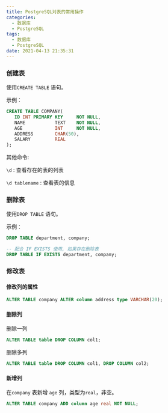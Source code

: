 ```yaml
---
title: PostgreSQL对表的常用操作
categories:
  - 数据库
  - PostgreSQL
tags:
  - 数据库
  - PostgreSQL
date: 2021-04-13 21:35:31
---
```


### 创建表

使用`CREATE TABLE` 语句。

示例：

```SQL
CREATE TABLE COMPANY(
   ID INT PRIMARY KEY     NOT NULL,
   NAME           TEXT    NOT NULL,
   AGE            INT     NOT NULL,
   ADDRESS        CHAR(50),
   SALARY         REAL
);
```

其他命令:

`\d` : 查看存在的表的列表

`\d tablename` : 查看表的信息

### 删除表

使用`DROP TABLE` 语句。

示例：

```SQL
DROP TABLE department, company;

-- 配合 IF EXISTS 使用, 如果存在删除表
DROP TABLE IF EXISTS department, company;
```

### 修改表

#### 修改列的属性

```SQL
ALTER TABLE company ALTER column address type VARCHAR(20);
```

#### 删除列

删除一列

```sql
ALTER TABLE table DROP COLUMN col1;
```

删除多列

```SQL
ALTER TABLE table DROP COLUMN col1, DROP COLUMN col2;
```

#### 新增列

在`company` 表新增 `age` 列，类型为`real`，非空。

```sql
ALTER TABLE company ADD column age real NOT NULL;
```

